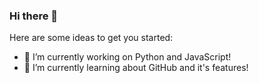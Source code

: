 ### Hi there 👋

Here are some ideas to get you started:

- 🔭 I’m currently working on Python and JavaScript!
- 🌱 I’m currently learning about GitHub and it's features!
